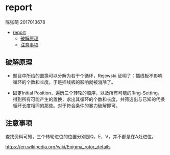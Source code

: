 # report
陈张萌 2017013678
- [report](#report)
  - [破解原理](#破解原理)
  - [注意事项](#注意事项)

## 破解原理

- 题目中所给的置换可以分解为若干个循环，Rejewski 证明了：插线板不影响循环的个数和长度。于是插线板的影响就被消除了。

- 固定Initial Position，遍历三个转轮的顺序，以及所有可能的Ring-Setting，得到所有可能产生的置换，求出其循环的个数和长度，并筛选出与已知的代换循环长度相同的那些。对于符合条件的暴力破解即可。

## 注意事项

查找资料可知，三个转轮进位的位置分别是Q，E，V，并不都是在A处进位。

https://en.wikipedia.org/wiki/Enigma_rotor_details